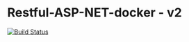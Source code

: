# Restful-ASP-NET-docker - v2

[![Build Status](https://app.travis-ci.com/aSTRonuun/restful-ASP-NET-docker.svg?branch=main)](https://app.travis-ci.com/aSTRonuun/restful-ASP-NET-docker)